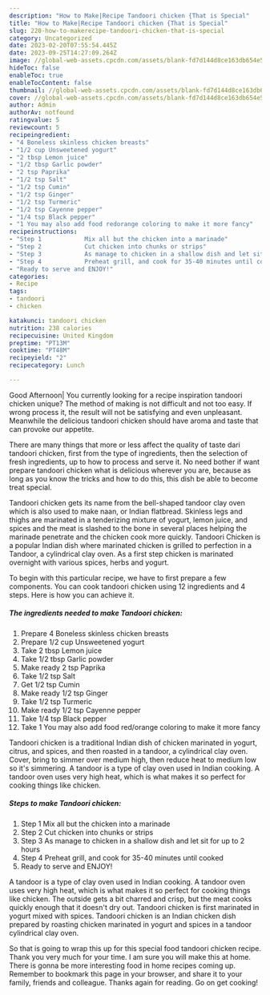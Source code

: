 ```yaml
---
description: "How to Make|Recipe Tandoori chicken {That is Special"
title: "How to Make|Recipe Tandoori chicken {That is Special"
slug: 220-how-to-makerecipe-tandoori-chicken-that-is-special
category: Uncategorized
date: 2023-02-20T07:55:54.445Z
date: 2023-09-25T14:27:09.264Z
image: //global-web-assets.cpcdn.com/assets/blank-fd7d144d8ce163db654e5a02c40b08a2775adb7897d16e4062681dc7e1b2800f.png
hideToc: false
enableToc: true
enableTocContent: false
thumbnail: //global-web-assets.cpcdn.com/assets/blank-fd7d144d8ce163db654e5a02c40b08a2775adb7897d16e4062681dc7e1b2800f.png
cover: //global-web-assets.cpcdn.com/assets/blank-fd7d144d8ce163db654e5a02c40b08a2775adb7897d16e4062681dc7e1b2800f.png
author: Admin
authorAv: notfound
ratingvalue: 5
reviewcount: 5
recipeingredient:
- "4 Boneless skinless chicken breasts"
- "1/2 cup Unsweetened yogurt"
- "2 tbsp Lemon juice"
- "1/2 tbsp Garlic powder"
- "2 tsp Paprika"
- "1/2 tsp Salt"
- "1/2 tsp Cumin"
- "1/2 tsp Ginger"
- "1/2 tsp Turmeric"
- "1/2 tsp Cayenne pepper"
- "1/4 tsp Black pepper"
- "1 You may also add food redorange coloring to make it more fancy"
recipeinstructions:
- "Step 1            Mix all but the chicken into a marinade"
- "Step 2            Cut chicken into chunks or strips"
- "Step 3            As manage to chicken in a shallow dish and let sit for up to 2 hours"
- "Step 4            Preheat grill, and cook for 35-40 minutes until cooked"
- "Ready to serve and ENJOY!"
categories:
- Recipe
tags:
- tandoori
- chicken

katakunci: tandoori chicken 
nutrition: 238 calories
recipecuisine: United Kingdom
preptime: "PT13M"
cooktime: "PT48M"
recipeyield: "2"
recipecategory: Lunch

---
```



Good Afternoon| You currently looking for a recipe inspiration tandoori chicken unique? The method of making is not difficult and not too easy. If wrong process it, the result will not be satisfying and even unpleasant. Meanwhile the delicious tandoori chicken should have aroma and taste that can provoke our appetite.






There are many things that more or less affect the quality of taste dari tandoori chicken, first from the type of ingredients, then the selection of fresh ingredients, up to how to process and serve it. No need bother if want prepare tandoori chicken what is delicious wherever you are, because as long as you know the tricks and how to do this, this dish be able to become treat  special.


Tandoori chicken gets its name from the bell-shaped tandoor clay oven which is also used to make naan, or Indian flatbread. Skinless legs and thighs are marinated in a tenderizing mixture of yogurt, lemon juice, and spices and the meat is slashed to the bone in several places helping the marinade penetrate and the chicken cook more quickly. Tandoori Chicken is a popular Indian dish where marinated chicken is grilled to perfection in a Tandoor, a cylindrical clay oven. As a first step chicken is marinated overnight with various spices, herbs and yogurt.


To begin with this particular recipe, we have to first prepare a few components. You can cook tandoori chicken using 12 ingredients and 4 steps. Here is how you can achieve it.

<!--inarticleads1-->

##### The ingredients needed to make Tandoori chicken:

1. Prepare 4 Boneless skinless chicken breasts
1. Prepare 1/2 cup Unsweetened yogurt
1. Take 2 tbsp Lemon juice
1. Take 1/2 tbsp Garlic powder
1. Make ready 2 tsp Paprika
1. Take 1/2 tsp Salt
1. Get 1/2 tsp Cumin
1. Make ready 1/2 tsp Ginger
1. Take 1/2 tsp Turmeric
1. Make ready 1/2 tsp Cayenne pepper
1. Take 1/4 tsp Black pepper
1. Take 1 You may also add food red/orange coloring to make it more fancy


Tandoori chicken is a traditional Indian dish of chicken marinated in yogurt, citrus, and spices, and then roasted in a tandoor, a cylindrical clay oven. Cover, bring to simmer over medium high, then reduce heat to medium low so it&#39;s simmering. A tandoor is a type of clay oven used in Indian cooking. A tandoor oven uses very high heat, which is what makes it so perfect for cooking things like chicken. 

<!--inarticleads2-->

##### Steps to make Tandoori chicken:

1. Step 1            Mix all but the chicken into a marinade
1. Step 2            Cut chicken into chunks or strips
1. Step 3            As manage to chicken in a shallow dish and let sit for up to 2 hours
1. Step 4            Preheat grill, and cook for 35-40 minutes until cooked
1. Ready to serve and ENJOY!

A tandoor is a type of clay oven used in Indian cooking. A tandoor oven uses very high heat, which is what makes it so perfect for cooking things like chicken. The outside gets a bit charred and crisp, but the meat cooks quickly enough that it doesn&#39;t dry out. Tandoori chicken is first marinated in yogurt mixed with spices. Tandoori chicken is an Indian chicken dish prepared by roasting chicken marinated in yogurt and spices in a tandoor cylindrical clay oven. 

So that is going to wrap this up for this special food tandoori chicken recipe. Thank you very much for your time. I am sure you will make this at home. There is gonna be more interesting food in home recipes coming up. Remember to bookmark this page in your browser, and share it to your family, friends and colleague. Thanks again for reading. Go on get cooking!
